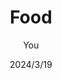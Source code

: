 ---
title: Food
date: 2024/3/19
description: Plenty of fresh fruits and vegetables
tag: lifestyle
author: You
---